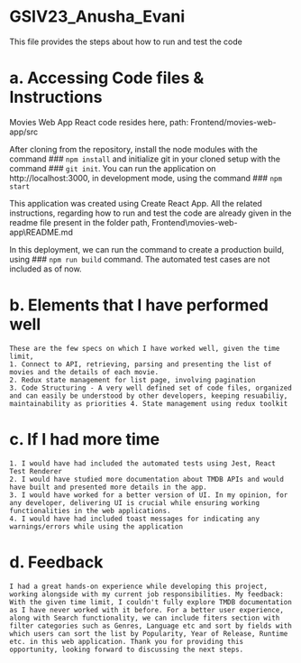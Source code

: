 # GSIV23_Anusha_Evani

This file provides the steps about how to run and test the code

# a. Accessing Code files & Instructions

Movies Web App React code resides here, path: Frontend/movies-web-app/src

After cloning from the repository, install the node modules with the command ### `npm install` and initialize git in your cloned setup with the command ### `git init`. You can run the application on http://localhost:3000, in development mode, using the command ### `npm start`

This application was created using Create React App. All the related instructions, regarding how to run and test the code are already given in the readme file present in the folder path, Frontend\movies-web-app\README.md

In this deployment, we can run the command to create a production build, using ### `npm run build` command.
The automated test cases are not included as of now.

# b. Elements that I have performed well

    These are the few specs on which I have worked well, given the time limit,
    1. Connect to API, retrieving, parsing and presenting the list of movies and the details of each movie.
    2. Redux state management for list page, involving pagination
    3. Code Structuring - A very well defined set of code files, organized and can easily be understood by other developers, keeping resuabiliy, maintainability as priorities 4. State management using redux toolkit

# c. If I had more time

    1. I would have had included the automated tests using Jest, React Test Renderer
    2. I would have studied more documentation about TMDB APIs and would have built and presented more details in the app.
    3. I would have worked for a better version of UI. In my opinion, for any developer, delivering UI is crucial while ensuring working functionalities in the web applications.
    4. I would have had included toast messages for indicating any warnings/errors while using the application

# d. Feedback

    I had a great hands-on experience while developing this project, working alongside with my current job responsibilities. My feedback: With the given time limit, I couldn't fully explore TMDB documentation as I have never worked with it before. For a better user experience, along with Search functionality, we can include fiters section with filter categories such as Genres, Language etc and sort by fields with which users can sort the list by Popularity, Year of Release, Runtime etc. in this web application. Thank you for providing this opportunity, looking forward to discussing the next steps.
